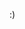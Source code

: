 :)

<!---
TheZyklopp/TheZyklopp is a ✨ special ✨ repository because its `README.md` (this file) appears on your GitHub profile.
You can click the Preview link to take a look at your changes.
--->
